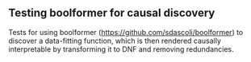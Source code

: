 ## Testing boolformer for causal discovery

Tests for using boolformer (https://github.com/sdascoli/boolformer) to discover a data-fitting function, which is then rendered causally interpretable by transforming it to DNF and removing redundancies.
